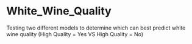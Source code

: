 # White_Wine_Quality
Testing two different models to determine which can best predict white wine quality (High Quality = Yes VS High Quality = No)
